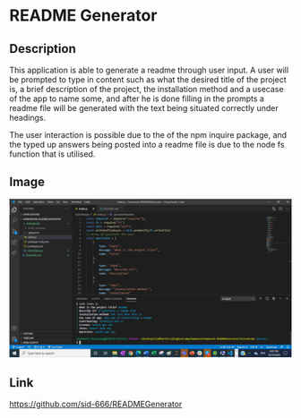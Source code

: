 # README Generator
## Description
This application is able to generate a readme through user input. A user will be prompted to type in content such as what the desired title of the project is, a brief description of the project, the installation method and a usecase of the app to name some, and after he is done filling in the prompts a readme file will be generated with the text being situated correctly under headings.

The user interaction is possible due to the of the npm inquire package, and the typed up answers being posted into a readme file is due to the node fs function that is utilised. 
## Image
![ReadMephoto](Capture.PNG)
## Link
https://github.com/sid-666/READMEGenerator
